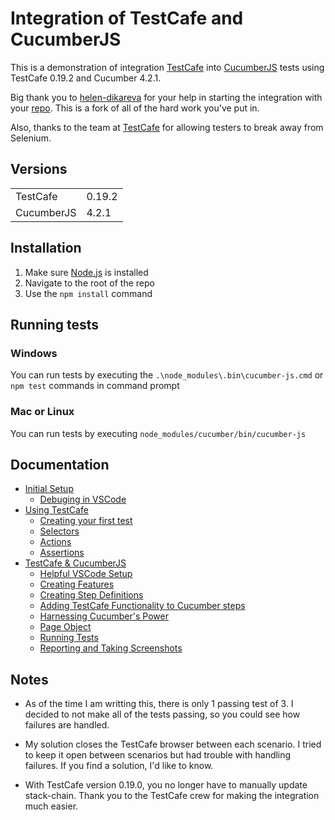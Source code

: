 # Integration of TestCafe and CucumberJS

This is a demonstration of integration [TestCafe](https://github.com/DevExpress/testcafe) into [CucumberJS](https://github.com/cucumber/cucumber-js) tests using TestCafe 0.19.2 and Cucumber 4.2.1.

Big thank you to [helen-dikareva](https://github.com/helen-dikareva/) for your help in starting the integration with your [repo](https://github.com/helen-dikareva/testcafe-cucumber-demo). This is a fork of all of the hard work you've put in. 

Also, thanks to the team at [TestCafe](https://github.com/DevExpress/testcafe) for allowing testers to break away from Selenium.

## Versions
<table>
<tr>
    <td>TestCafe</td>
    <td>0.19.2</td>
</tr>
<tr>
    <td>CucumberJS</td>
    <td>4.2.1</td>
</tr>
</table>

## Installation 

1. Make sure [Node.js](https://nodejs.org/) is installed
2. Navigate to the root of the repo
3. Use the `npm install` command

## Running tests

### Windows
You can run tests by executing the `.\node_modules\.bin\cucumber-js.cmd` or `npm test` commands in command prompt

### Mac or Linux
You can run tests by executing `node_modules/cucumber/bin/cucumber-js`

## Documentation
* [Initial Setup](https://github.com/rquellh/testcafe-cucumber/wiki/Initial-Setup)
  * [Debuging in VSCode](https://github.com/rquellh/testcafe-cucumber/wiki/Debugging-in-VSCode)
* [Using TestCafe](https://github.com/rquellh/testcafe-cucumber/wiki/Using-TestCafe)
  * [Creating your first test](https://github.com/rquellh/testcafe-cucumber/wiki/Creating-your-first-test)
  * [Selectors](https://github.com/rquellh/testcafe-cucumber/wiki/Selectors)
  * [Actions](https://github.com/rquellh/testcafe-cucumber/wiki/Actions)
  * [Assertions](https://github.com/rquellh/testcafe-cucumber/wiki/Assertions)
* [TestCafe & CucumberJS](https://github.com/rquellh/testcafe-cucumber/wiki/TestCafe-&-CucumberJS)
  * [Helpful VSCode Setup](https://github.com/rquellh/testcafe-cucumber/wiki/Helpful-VSCode-Setup)
  * [Creating Features](https://github.com/rquellh/testcafe-cucumber/wiki/Creating-Features)
  * [Creating Step Definitions](https://github.com/rquellh/testcafe-cucumber/wiki/Creating-Step-Definitions)
  * [Adding TestCafe Functionality to Cucumber steps](https://github.com/rquellh/testcafe-cucumber/wiki/Adding-TestCafe-Functionality-to-Cucumber-steps)
  * [Harnessing Cucumber's Power](https://github.com/rquellh/testcafe-cucumber/wiki/Harnessing-Cucumber's-Power)
  * [Page Object](https://github.com/rquellh/testcafe-cucumber/wiki/Page-Object)
  * [Running Tests](https://github.com/rquellh/testcafe-cucumber/wiki/Running-Tests)
  * [Reporting and Taking Screenshots](https://github.com/rquellh/testcafe-cucumber/wiki/Reporting-and-Taking-Screenshots)

## Notes

* As of the time I am writting this, there is only 1 passing test of 3. I decided to not make all of the tests passing, so you could see how failures are handled. 

* My solution closes the TestCafe browser between each scenario. I tried to keep it open between scenarios but had trouble with handling failures. If you find a solution, I'd like to know.

* With TestCafe version 0.19.0, you no longer have to manually update stack-chain. Thank you to the TestCafe crew for making the integration much easier.
